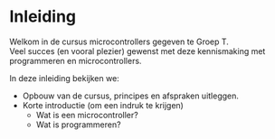 # Inleiding

Welkom in de cursus microcontrollers gegeven te Groep T.  
Veel succes (en vooral plezier) gewenst met deze kennismaking met programmeren en microcontrollers.

In deze inleiding bekijken we:  

* Opbouw van de cursus, principes en afspraken uitleggen.
* Korte introductie (om een indruk te krijgen)
    *  Wat is een microcontroller?  
    *  Wat is programmeren?  

